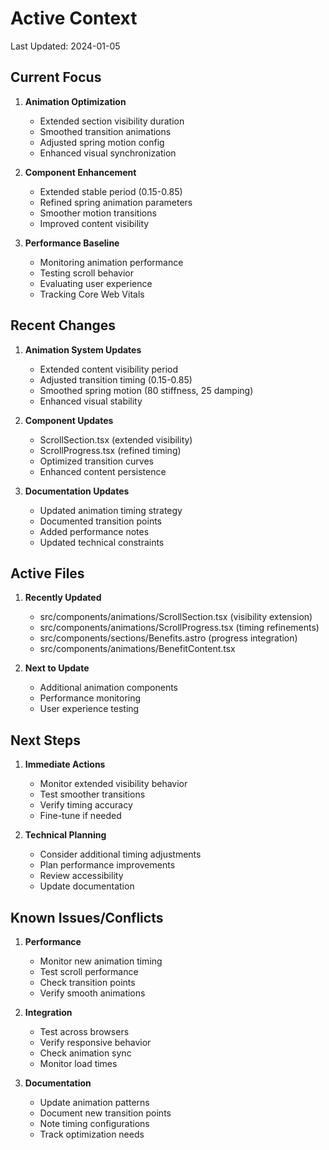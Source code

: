 # Active Context

Last Updated: 2024-01-05

## Current Focus

1. **Animation Optimization**
   - Extended section visibility duration
   - Smoothed transition animations
   - Adjusted spring motion config
   - Enhanced visual synchronization

2. **Component Enhancement**
   - Extended stable period (0.15-0.85)
   - Refined spring animation parameters
   - Smoother motion transitions
   - Improved content visibility

3. **Performance Baseline**
   - Monitoring animation performance
   - Testing scroll behavior
   - Evaluating user experience
   - Tracking Core Web Vitals

## Recent Changes

1. **Animation System Updates**
   - Extended content visibility period
   - Adjusted transition timing (0.15-0.85)
   - Smoothed spring motion (80 stiffness, 25 damping)
   - Enhanced visual stability

2. **Component Updates**
   - ScrollSection.tsx (extended visibility)
   - ScrollProgress.tsx (refined timing)
   - Optimized transition curves
   - Enhanced content persistence

3. **Documentation Updates**
   - Updated animation timing strategy
   - Documented transition points
   - Added performance notes
   - Updated technical constraints

## Active Files

1. **Recently Updated**
   - src/components/animations/ScrollSection.tsx (visibility extension)
   - src/components/animations/ScrollProgress.tsx (timing refinements)
   - src/components/sections/Benefits.astro (progress integration)
   - src/components/animations/BenefitContent.tsx

2. **Next to Update**
   - Additional animation components
   - Performance monitoring
   - User experience testing

## Next Steps

1. **Immediate Actions**
   - Monitor extended visibility behavior
   - Test smoother transitions
   - Verify timing accuracy
   - Fine-tune if needed

2. **Technical Planning**
   - Consider additional timing adjustments
   - Plan performance improvements
   - Review accessibility
   - Update documentation

## Known Issues/Conflicts

1. **Performance**
   - Monitor new animation timing
   - Test scroll performance
   - Check transition points
   - Verify smooth animations

2. **Integration**
   - Test across browsers
   - Verify responsive behavior
   - Check animation sync
   - Monitor load times

3. **Documentation**
   - Update animation patterns
   - Document new transition points
   - Note timing configurations
   - Track optimization needs
